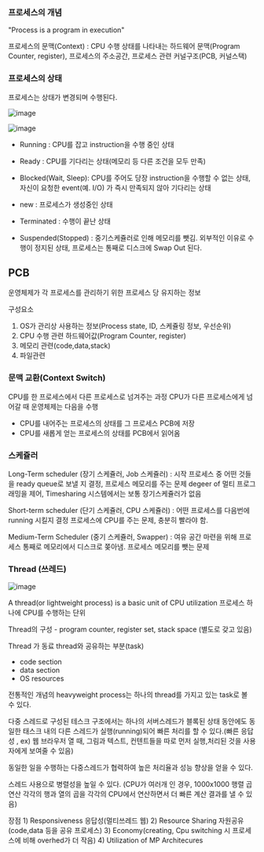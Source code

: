 ### 프로세스의 개념

"Process is a program in execution"

프로세스의 문맥(Context) : CPU 수행 상태를 나타내는 하드웨어 문맥(Program Counter, register), 프로세스의 주소공간, 프로세스 관련 커널구조(PCB, 커널스택)

### 프로세스의 상태

프로세스는 상태가 변경되며 수행된다.

![image](https://user-images.githubusercontent.com/99159721/156335534-48696d04-9e59-4aa9-a241-02a1478f4a41.png)


![image](https://user-images.githubusercontent.com/99159721/156340582-99f8fb60-921b-48aa-b5f6-a30210610e44.png)

- Running : CPU를 잡고 instruction을 수행 중인 상태
- Ready : CPU를 기다리는 상태(메모리 등 다른 조건을 모두 만족)
- Blocked(Wait, Sleep): CPU를 주어도 당장 instruction을 수행할 수 없는 상태, 자신이 요청한 event(예. I/O) 가 즉시 만족되지 않아 기다리는 상태
- new : 프로세스가 생성중인 상태
- Terminated : 수행이 끝난 상태

- Suspended(Stopped) : 중기스케쥴러로 인해 메모리를 뺏김. 외부적인 이유로 수행이 정지된 상태, 프로세스는 통째로 디스크에 Swap Out 된다.

## PCB

운영체제가 각 프로세스를 관리하기 위한 프로세스 당 유지하는 정보

구성요소
1) OS가 관리상 사용하는 정보(Process state, ID, 스케쥴링 정보, 우선순위)
2) CPU 수행 관련 하드웨어값(Program Counter, register)
3) 메모리 관련(code,data,stack)
4) 파일관련

### 문맥 교환(Context Switch)

CPU를 한 프로세스에서 다른 프로세스로 넘겨주는 과정
CPU가 다른 프로세스에게 넘어갈 때 운영체제는 다음을 수행
 - CPU를 내어주는 프로세스의 상태를 그 프로세스 PCB에 저장
 - CPU를 새롭게 얻는 프로세스의 상태를 PCB에서 읽어옴

### 스케쥴러

Long-Term scheduler (장기 스케쥴러, Job 스케쥴러) : 시작 프로세스 중 어떤 것들을 ready queue로 보낼 지 결정, 프로세스 메모리를 주는 문제
                                                   degeer of 멀티 프로그래밍을 제어, Timesharing 시스템에서는 보통 장기스케쥴러가 없음

Short-term scheduler (단기 스케쥴러, CPU 스케쥴러) : 어떤 프로세스를 다음번에 running 시킬지 결정
                                                    프로세스에 CPU를 주는 문제, 충분히 빨라야 함.

Medium-Term Scheduler (중기 스케쥴러, Swapper) : 여유 공간 마련을 위해 프로세스 통째로 메모리에서 디스크로 쫒아냄. 프로세스 메모리를 뺏는 문제


### Thread (쓰레드)
![image](https://user-images.githubusercontent.com/99159721/156710571-24808078-2cc6-4d23-8c0d-be2bed56e386.png)

A thread(or lightweight process) is a basic unit of CPU utilization
프로세스 하나에 CPU를 수행하는 단위

Thread의 구성 - program counter, register set, stack space (별도로 갖고 있음)

Thread 가 동료 thread와 공유하는 부분(task) 
- code section
- data section
- OS resources

전통적인 개념의 heavyweight process는 하나의 thread를 가지고 있는 task로 볼 수 있다.

다중 스레드로 구성된 테스크 구조에서는 하나의 서버스레드가 블록된 상태 동안에도 동일한 태스크 내의 다른 스레드가 실행(running)되어 빠른 처리를 할 수 있다.(빠른 응답성 , ex) 웹 브라우저 열 때, 그림과 텍스트, 컨텐트들을 따로 먼저 실행,처리된 것을 사용자에게 보여줄 수 있음)

동일한 일을 수행하는 다중스레드가 협력하여 높은 처리율과 성능 향상을 얻을 수 있다.

스레드 사용으로 병렬성을 높일 수 있다. (CPU가 여러개 인 경우, 1000x1000 행렬 곱 연산 각각의 행과 열의 곱을 각각의 CPU에서 연산하면서 더 빠른 계산 결과를 낼 수 있음)

장점 1) Responsiveness 응답성(멀티쓰레드 웹)
    2) Resource Sharing 자원공유(code,data 등을 공유 프로세스)
    3) Economy(creating, Cpu switching 시 프로세스에 비해 overhed가 더 작음)
    4) Utilization of MP Architecures

